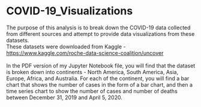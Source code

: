 # COVID-19_Visualizations

The purpose of this analysis is to break down the COVID-19 data collected from different sources and attempt to provide data visualizations from these datasets. 
<br>These datasets were downloaded from Kaggle - https://www.kaggle.com/roche-data-science-coalition/uncover
<br><br> 
In the PDF version of my Jupyter Notebook file, you will find that the dataset is broken down into continents - North America, South America, Asia, Europe, Africa, and Australia. For each of the continent, you will find a bar chart that shows the number of cases in the form of a bar chart, and then a time series chart to show the number of cases and number of deaths between December 31, 2019 and April 5, 2020. 
